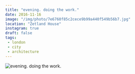 ```yaml
---
title: "evening. doing the work."
date: 2016-11-16
image: "/img/photo/7e6760f85c2cece9b99a440f549b56b7.jpg"
location: "Zetland House"
instagram: true
draft: false
tags:
 - london
 - city
 - architecture
---
```


![evening. doing the work.](/img/photo/7e6760f85c2cece9b99a440f549b56b7.jpg)
